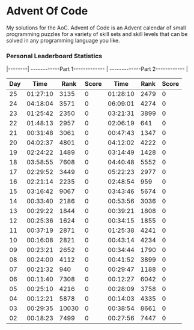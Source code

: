 # Advent Of Code 
My solutions for the AoC. Advent of Code is an Advent calendar of small programming puzzles for a variety of skill sets and skill levels that can be solved in any programming language you like.



### Personal Leaderboard Statistics
|--------|  ------------Part 1-------------  |  -------------Part 2------------  |

| Day |    Time      |  Rank     |    Score     |    Time      |  Rank     |    Score     |
|-----|--------------|-----------|--------------|--------------|-----------|--------------|
| 25 |    01:27:10      |  3135     |    0     |    01:28:10      |  2479           |    0     |
| 24 |    04:18:04      |  3571     |    0     |    06:09:01      |  4274           |    0     |
| 23 |    01:25:42      |  2350     |    0     |    03:21:31      |  3899           |    0     |
| 22 |    01:48:13      |  2957     |    0     |    02:06:19      |  641           |    0     |
| 21 |    00:31:48      |  3061     |    0     |    00:47:43      |  1347           |    0     |
| 20 |    04:02:37      |  4801     |    0     |    04:12:02      |  4222           |    0     |
| 19 |    02:24:22      |  1489     |    0     |    03:14:49      |  1428           |    0     |
| 18 |    03:58:55      |  7608     |    0     |    04:40:48      |  5552           |    0     |
| 17 |    02:29:52      |  3449     |    0     |    05:22:23      |  2977           |    0     |
| 16 |    02:21:14      |  2235     |    0     |    02:48:54      |  959           |    0     |
| 15 |    03:16:42      |  9067     |    0     |    03:43:46      |  5674           |    0     |
| 14 |    00:33:40      |  2186     |    0     |    00:53:56      |  3036           |    0     |
| 13 |    00:29:22      |  1844     |    0     |    00:39:21      |  1808           |    0     |
| 12 |    00:25:36      |  1624     |    0     |    00:34:15      |  1855           |    0     |
| 11 |    00:37:19      |  2871     |    0     |    01:25:38      |  4241           |    0     |
| 10 |    00:16:08      |  2821     |    0     |    00:43:14      |  4234           |    0     |
| 09 |    00:23:21      |  2652     |    0     |    00:34:44      |  1790           |    0     |
| 08 |    00:24:00      |  4112     |    0     |    00:41:52      |  3899           |    0     |
| 07 |    00:21:32      |  940     |    0     |    00:29:47      |  1188           |    0     |
| 06 |    00:11:40      |  7308     |    0     |    00:12:27      |  6042           |    0     |
| 05 |    00:25:10      |  4216     |    0     |    00:28:09       |  3758           |    0     |
| 04 |    00:12:21      |  5878     |    0     |    00:14:03       |  4335           |    0     |
| 03 |    00:29:35      |  10030     |    0     |    00:38:54       |  8661           |    0     |
| 02 |    00:18:23      |  7499     |    0     |    00:27:56       |  7447           |    0     |




